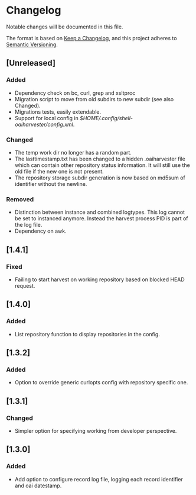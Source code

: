 # Changelog
Notable changes will be documented in this file.

The format is based on [Keep a Changelog](https://keepachangelog.com/en/1.0.0/),
and this project adheres to [Semantic Versioning](https://semver.org/spec/v2.0.0.html).

## [Unreleased]
### Added
- Dependency check on bc, curl, grep and xsltproc
- Migration script to move from old subdirs to new subdir (see also Changed).
- Migrations tests, easily extendable.
- Support for local config in *$HOME/.config/shell-oaiharvester/config.xml*.

### Changed
- The temp work dir no longer has a random part.
- The lasttimestamp.txt has been changed to a hidden .oaiharvester file which can contain other repository status information. It will still use the old file if the new one is not present.
- The repository storage subdir generation is now based on md5sum of identifier without the newline.

### Removed
- Distinction between instance and combined logtypes. This log cannot be set to instanced anymore. Instead the harvest process PID is part of the log file.
- Dependency on awk.

## [1.4.1]
### Fixed
- Failing to start harvest on working repository based on blocked HEAD request.

## [1.4.0]
### Added
- List repository function to display repositories in the config.

## [1.3.2]
### Added
- Option to override generic curlopts config with repository specific one.

## [1.3.1]
### Changed
- Simpler option for specifying working from developer perspective.

## [1.3.0]
### Added
- Add option to configure record log file, logging each record identifier and oai datestamp.

